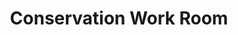 ---
pid: '78'
_date: between 1934 and 2009
derivativo_link: https://derivativo-4.library.columbia.edu/iiif/2/ldpd:341087/
dlc_link: https://dlc.library.columbia.edu/catalog/cul:b2rbnzs7vn
format: photographs
iiif_json: https://derivativo-4.library.columbia.edu/iiif/2/ldpd:341087/info.json
name: 
native_jpg: https://derivativo-4.library.columbia.edu/iiif/2/ldpd:341087/full/!768,768/0/native.jpg
shelf_location: Box no. Box 162, Folder no. Folder 14 (Buildings & Grounds - Morningside
  - Butler Library, Interior), Historical Photograph Collection
subjects: Academic libraries; New York (N.Y.); Butler Library
summary: View of staff work spaces in the Conservation work room.
title: Conservation Work Room
permalink: /photos/78/
layout: photo-page
---